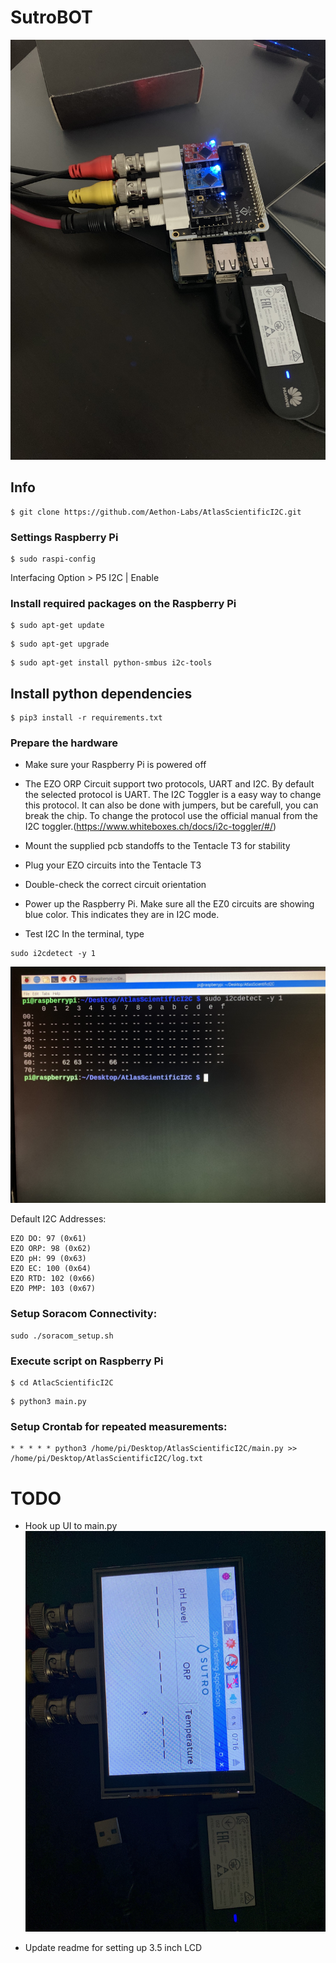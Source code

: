 SutroBOT
==================================
![](images/sutro-test-device.jpg)

## Info
```
$ git clone https://github.com/Aethon-Labs/AtlasScientificI2C.git

```

### Settings Raspberry Pi

```
$ sudo raspi-config
```
Interfacing Option > P5 I2C | Enable

### Install required packages on the Raspberry Pi

```
$ sudo apt-get update
```

```
$ sudo apt-get upgrade
```

```
$ sudo apt-get install python-smbus i2c-tools
```
## Install python dependencies

```
$ pip3 install -r requirements.txt
```

### Prepare the hardware
- Make sure your Raspberry Pi is powered off

- The EZO ORP Circuit support two protocols, UART and I2C. By default the selected protocol is UART. The I2C Toggler is a easy way to change this protocol. It can also be done with jumpers, but be carefull, you can break the chip. To change the protocol use the official manual from the I2C toggler.(https://www.whiteboxes.ch/docs/i2c-toggler/#/)

- Mount the supplied pcb standoffs to the Tentacle T3 for stability
- Plug your EZO circuits into the Tentacle T3
- Double-check the correct circuit orientation
- Power up the Raspberry Pi. Make sure all the EZ0 circuits are showing blue color. This indicates they are in I2C mode.
- Test I2C
In the terminal, type
```
sudo i2cdetect -y 1
```
![](images/i2cdetect.jpg)

Default I2C Addresses:
```
EZO DO: 97 (0x61)
EZO ORP: 98 (0x62)
EZO pH: 99 (0x63)
EZO EC: 100 (0x64)
EZO RTD: 102 (0x66)
EZO PMP: 103 (0x67)
```

### Setup Soracom Connectivity:
```
sudo ./soracom_setup.sh
```

### Execute script on Raspberry Pi

```
$ cd AtlacScientificI2C
```

```
$ python3 main.py
```

### Setup Crontab for repeated measurements:
```
* * * * * python3 /home/pi/Desktop/AtlasScientificI2C/main.py >> /home/pi/Desktop/AtlasScientificI2C/log.txt 
```
# TODO
- Hook up UI to main.py
![](images/sutro-ui.jpg)

- Update readme for setting up 3.5 inch LCD
